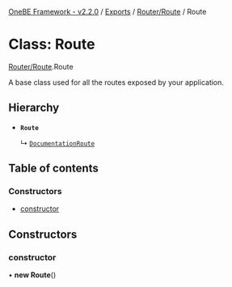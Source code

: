 [OneBE Framework - v2.2.0](../README.md) / [Exports](../modules.md) / [Router/Route](../modules/Router_Route.md) / Route

# Class: Route

[Router/Route](../modules/Router_Route.md).Route

A base class used for all the routes exposed by your application.

## Hierarchy

- **`Route`**

  ↳ [`DocumentationRoute`](Documentation_DocumentationRoute.DocumentationRoute.md)

## Table of contents

### Constructors

- [constructor](Router_Route.Route.md#constructor)

## Constructors

### constructor

• **new Route**()
